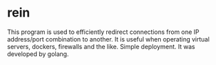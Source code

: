 # rein
This program is used to efficiently redirect connections from one IP address/port combination to another. It is useful when operating virtual servers, dockers, firewalls and the like. Simple deployment. It was developed by golang.
